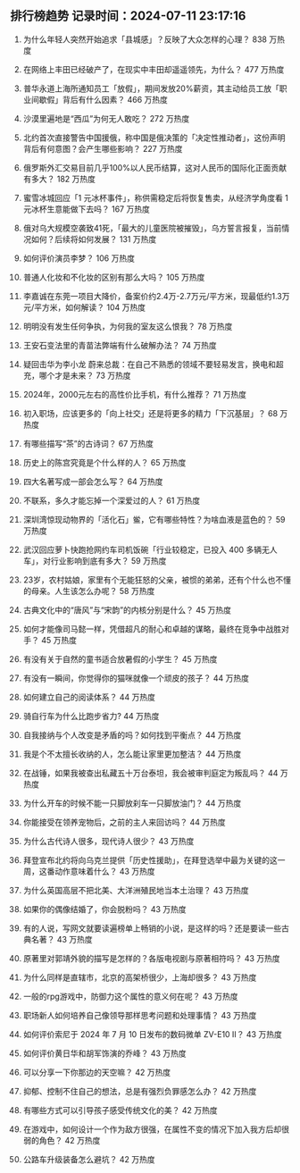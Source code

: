 
## 排行榜趋势 记录时间：2024-07-11 23:17:16
  
  1. 为什么年轻人突然开始追求「县城感」？反映了大众怎样的心理？ 838 万热度
    
  2. 在网络上丰田已经破产了，在现实中丰田却遥遥领先，为什么？ 477 万热度
    
  3. 普华永道上海所通知员工「放假」，期间发放20%薪资，其主动给员工放「职业间歇假」背后有什么因素？ 466 万热度
    
  4. 沙漠里遍地是“西瓜”为何无人敢吃？ 272 万热度
    
  5. 北约首次直接警告中国援俄，称中国是俄决策的「决定性推动者」，这份声明背后有何意图？会产生哪些影响？ 227 万热度
    
  6. 俄罗斯外汇交易目前几乎100%以人民币结算，这对人民币的国际化正面贡献有多大？ 182 万热度
    
  7. 蜜雪冰城回应「1 元冰杯事件」，称供需稳定后将恢复售卖，从经济学角度看 1 元冰杯生意能做下去吗？ 167 万热度
    
  8. 俄对乌大规模空袭致41死，「最大的儿童医院被摧毁」，乌方誓言报复，当前情况如何？后续将如何发展？ 131 万热度
    
  9. 如何评价演员李梦？ 106 万热度
    
  10. 普通人化妆和不化妆的区别有那么大吗？ 105 万热度
    
  11. 李嘉诚在东莞一项目大降价，备案价约2.4万-2.7万元/平方米，现最低约1.3万元/平方米，如何解读？ 104 万热度
    
  12. 明明没有发生任何争执，为何我的室友这么恨我？ 78 万热度
    
  13. 王安石变法里的青苗法弊端有什么破解办法？ 74 万热度
    
  14. 疑回击华为李小龙 蔚来总裁：在自己不熟悉的领域不要轻易发言，换电和超充，哪个才是未来？ 73 万热度
    
  15. 2024年，2000元左右的高性价比手机，有什么推荐？ 71 万热度
    
  16. 初入职场，应该更多的「向上社交」还是将更多的精力「下沉基层」？ 68 万热度
    
  17. 有哪些描写“茶”的古诗词？ 67 万热度
    
  18. 历史上的陈宫究竟是个什么样的人？ 65 万热度
    
  19. 四大名著写成一部会怎么写？ 64 万热度
    
  20. 不联系，多久才能忘掉一个深爱过的人？ 61 万热度
    
  21. 深圳湾惊现动物界的「活化石」鲎，它有哪些特性？为啥血液是蓝色的？ 59 万热度
    
  22. 武汉回应萝卜快跑抢网约车司机饭碗「行业较稳定，已投入 400 多辆无人车」，对行业影响到底有多大？ 59 万热度
    
  23. 23岁，农村姑娘，家里有个无能狂怒的父亲，被惯的弟弟，还有个什么也不懂的母亲。人生该怎么办呢？ 58 万热度
    
  24. 古典文化中的“唐风”与“宋韵”的内核分别是什么？ 45 万热度
    
  25. 如何才能像司马懿一样，凭借超凡的耐心和卓越的谋略，最终在竞争中战胜对手？ 45 万热度
    
  26. 有没有关于自然的童书适合放暑假的小学生？ 45 万热度
    
  27. 有没有一瞬间，你觉得你的猫咪就像一个顽皮的孩子？ 44 万热度
    
  28. 如何建立自己的阅读体系？ 44 万热度
    
  29. 骑自行车为什么比跑步省力? 44 万热度
    
  30. 自我接纳与个人改变是矛盾的吗？如何找到平衡点？ 44 万热度
    
  31. 我是个不太擅长收纳的人，怎么能让家里更加整洁？ 44 万热度
    
  32. 在战锤，如果我被查出私藏五十万台泰坦，我会被审判庭定为叛乱吗？ 44 万热度
    
  33. 为什么开车的时候不能一只脚放刹车一只脚放油门？ 44 万热度
    
  34. 你能接受在领养宠物后，之前的主人来回访吗？ 44 万热度
    
  35. 为什么古代诗人很多，现代诗人很少？ 43 万热度
    
  36. 拜登宣布北约将向乌克兰提供「历史性援助」，在拜登选举中最为关键的这一周，这番动作意味着什么？ 43 万热度
    
  37. 为什么英国高层不把北美、大洋洲殖民地当本土治理？ 43 万热度
    
  38. 如果你的偶像结婚了，你会脱粉吗？ 43 万热度
    
  39. 有的人说，写网文就要读遍榜单上畅销的小说，是这样的吗？还是要读一些古典名著？ 43 万热度
    
  40. 原著里对郭靖外貌的描写是怎样的？各版电视剧与原著相符吗？ 43 万热度
    
  41. 为什么同样是直辖市，北京的高架桥很少，上海却很多？ 43 万热度
    
  42. 一般的rpg游戏中，防御力这个属性的意义何在呢？ 43 万热度
    
  43. 职场新人如何培养自己像领导那样思考问题和处理事情？ 43 万热度
    
  44. 如何评价索尼于 2024 年 7 月 10 日发布的数码微单 ZV-E10 II？ 43 万热度
    
  45. 如何评价黄日华和胡军饰演的乔峰？ 43 万热度
    
  46. 可以分享一下你那边的天空嘛？ 42 万热度
    
  47. 抑郁、控制不住自己的想法，总是有强烈负罪感怎么办？ 42 万热度
    
  48. 有哪些方式可以引导孩子感受传统文化的美？ 42 万热度
    
  49. 在游戏中，如何设计一个作为敌方很强，在属性不变的情况下加入我方后却很弱的角色？ 42 万热度
    
  50. 公路车升级装备怎么避坑？ 42 万热度
    